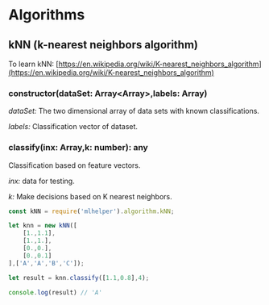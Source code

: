 # Algorithms

## kNN (k-nearest neighbors algorithm)

To learn kNN: [https://en.wikipedia.org/wiki/K-nearest_neighbors_algorithm](https://en.wikipedia.org/wiki/K-nearest_neighbors_algorithm)
### constructor(dataSet: Array<Array<number>>,labels: Array<any>)

*dataSet:* The two dimensional array of data sets with known classifications.

*labels:* Classification vector of dataset.

### classify(inx: Array<number>,k: number): any
Classification based on feature vectors.

*inx:* data for testing.

*k:*  Make decisions based on K nearest neighbors.

```js
const kNN = require('mlhelper').algorithm.kNN;

let knn = new kNN([
    [1.,1.1],
    [1.,1.],
    [0.,0.],
    [0.,0.1]
],['A','A','B','C']);

let result = knn.classify([1.1,0.8],4);

console.log(result) // 'A'
```